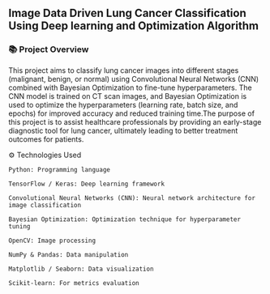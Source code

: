 ## Image Data Driven Lung Cancer Classification Using Deep learning and Optimization Algorithm

### 📚 Project Overview
This project aims to classify lung cancer images into different stages (malignant, benign, or normal) using Convolutional Neural Networks (CNN) combined with Bayesian Optimization to fine-tune hyperparameters. The CNN model is trained on CT scan images, and Bayesian Optimization is used to optimize the hyperparameters (learning rate, batch size, and epochs) for improved accuracy and reduced training time.The purpose of this project is to assist healthcare professionals by providing an early-stage diagnostic tool for lung cancer, ultimately leading to better treatment outcomes for patients.

⚙️ Technologies Used

    Python: Programming language
    
    TensorFlow / Keras: Deep learning framework
    
    Convolutional Neural Networks (CNN): Neural network architecture for image classification
    
    Bayesian Optimization: Optimization technique for hyperparameter tuning

    OpenCV: Image processing
    
    NumPy & Pandas: Data manipulation
    
    Matplotlib / Seaborn: Data visualization
    
    Scikit-learn: For metrics evaluation
